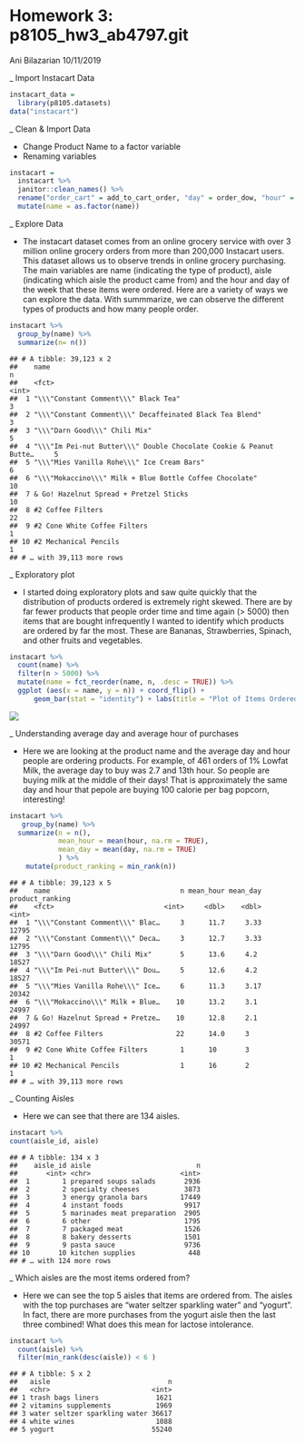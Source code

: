 Homework 3: p8105\_hw3\_ab4797.git
================
Ani Bilazarian
10/11/2019

\_ Import Instacart Data

``` r
instacart_data = 
  library(p8105.datasets)
data("instacart") 
```

\_ Clean & Import Data

  - Change Product Name to a factor variable
  - Renaming variables

<!-- end list -->

``` r
instacart = 
  instacart %>% 
  janitor::clean_names() %>% 
  rename("order_cart" = add_to_cart_order, "day" = order_dow, "hour" = order_hour_of_day, "name" = product_name) %>% 
  mutate(name = as.factor(name))
```

\_ Explore Data

  - The instacart dataset comes from an online grocery service with over
    3 million online grocery orders from more than 200,000 Instacart
    users. This dataset allows us to observe trends in online grocery
    purchasing. The main variables are name (indicating the type of
    product), aisle (indicating which aisle the product came from) and
    the hour and day of the week that these items were ordered. Here are
    a variety of ways we can explore the data. With summmarize, we can
    observe the different types of products and how many people order.

<!-- end list -->

``` r
instacart %>% 
  group_by(name) %>% 
  summarize(n= n())
```

    ## # A tibble: 39,123 x 2
    ##    name                                                                   n
    ##    <fct>                                                              <int>
    ##  1 "\\\"Constant Comment\\\" Black Tea"                                   3
    ##  2 "\\\"Constant Comment\\\" Decaffeinated Black Tea Blend"               3
    ##  3 "\\\"Darn Good\\\" Chili Mix"                                          5
    ##  4 "\\\"Im Pei-nut Butter\\\" Double Chocolate Cookie & Peanut Butte…     5
    ##  5 "\\\"Mies Vanilla Rohe\\\" Ice Cream Bars"                             6
    ##  6 "\\\"Mokaccino\\\" Milk + Blue Bottle Coffee Chocolate"               10
    ##  7 & Go! Hazelnut Spread + Pretzel Sticks                                10
    ##  8 #2 Coffee Filters                                                     22
    ##  9 #2 Cone White Coffee Filters                                           1
    ## 10 #2 Mechanical Pencils                                                  1
    ## # … with 39,113 more rows

\_ Exploratory plot

  - I started doing exploratory plots and saw quite quickly that the
    distribution of products ordered is extremely right skewed. There
    are by far fewer products that people order time and time again (\>
    5000) then items that are bought infrequently I wanted to identify
    which products are ordered by far the most. These are Bananas,
    Strawberries, Spinach, and other fruits and vegetables.

<!-- end list -->

``` r
instacart %>% 
  count(name) %>% 
  filter(n > 5000) %>% 
  mutate(name = fct_reorder(name, n, .desc = TRUE)) %>% 
  ggplot (aes(x = name, y = n)) + coord_flip() + 
      geom_bar(stat = "identity") + labs(title = "Plot of Items Ordered for each Aisle", x = "Aisle ", y = "number of orders")
```

![](p8105_hw3_ab4797_files/figure-gfm/unnamed-chunk-4-1.png)<!-- -->

\_ Understanding average day and average hour of purchases

  - Here we are looking at the product name and the average day and hour
    people are ordering products. For example, of 461 orders of 1%
    Lowfat Milk, the average day to buy was 2.7 and 13th hour. So people
    are buying milk at the middle of their days\! That is approximately
    the same day and hour that pepole are buying 100 calorie per bag
    popcorn, interesting\!

<!-- end list -->

``` r
instacart %>% 
   group_by(name) %>% 
  summarize(n = n(),
            mean_hour = mean(hour, na.rm = TRUE), 
            mean_day = mean(day, na.rm = TRUE)
            ) %>% 
    mutate(product_ranking = min_rank(n))
```

    ## # A tibble: 39,123 x 5
    ##    name                                n mean_hour mean_day product_ranking
    ##    <fct>                           <int>     <dbl>    <dbl>           <int>
    ##  1 "\\\"Constant Comment\\\" Blac…     3      11.7     3.33           12795
    ##  2 "\\\"Constant Comment\\\" Deca…     3      12.7     3.33           12795
    ##  3 "\\\"Darn Good\\\" Chili Mix"       5      13.6     4.2            18527
    ##  4 "\\\"Im Pei-nut Butter\\\" Dou…     5      12.6     4.2            18527
    ##  5 "\\\"Mies Vanilla Rohe\\\" Ice…     6      11.3     3.17           20342
    ##  6 "\\\"Mokaccino\\\" Milk + Blue…    10      13.2     3.1            24997
    ##  7 & Go! Hazelnut Spread + Pretze…    10      12.8     2.1            24997
    ##  8 #2 Coffee Filters                  22      14.0     3              30571
    ##  9 #2 Cone White Coffee Filters        1      10       3                  1
    ## 10 #2 Mechanical Pencils               1      16       2                  1
    ## # … with 39,113 more rows

\_ Counting Aisles

  - Here we can see that there are 134 aisles.

<!-- end list -->

``` r
instacart %>% 
count(aisle_id, aisle)
```

    ## # A tibble: 134 x 3
    ##    aisle_id aisle                          n
    ##       <int> <chr>                      <int>
    ##  1        1 prepared soups salads       2936
    ##  2        2 specialty cheeses           3873
    ##  3        3 energy granola bars        17449
    ##  4        4 instant foods               9917
    ##  5        5 marinades meat preparation  2905
    ##  6        6 other                       1795
    ##  7        7 packaged meat               1526
    ##  8        8 bakery desserts             1501
    ##  9        9 pasta sauce                 9736
    ## 10       10 kitchen supplies             448
    ## # … with 124 more rows

\_ Which aisles are the most items ordered from?

  - Here we can see the top 5 aisles that items are ordered from. The
    aisles with the top purchases are “water seltzer sparkling water”
    and “yogurt”. In fact, there are more purchases from the yogurt
    aisle then the last three combined\! What does this mean for lactose
    intolerance.

<!-- end list -->

``` r
instacart %>% 
  count(aisle) %>%
  filter(min_rank(desc(aisle)) < 6 )
```

    ## # A tibble: 5 x 2
    ##   aisle                             n
    ##   <chr>                         <int>
    ## 1 trash bags liners              1621
    ## 2 vitamins supplements           1969
    ## 3 water seltzer sparkling water 36617
    ## 4 white wines                    1088
    ## 5 yogurt                        55240

